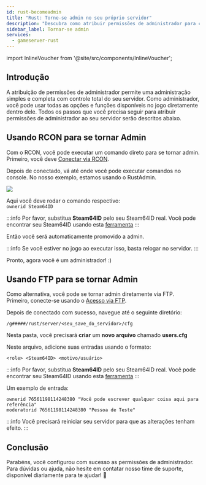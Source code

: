 ```yaml
---
id: rust-becomeadmin
title: "Rust: Torne-se admin no seu próprio servidor"
description: "Descubra como atribuir permissões de administrador para controle total do servidor e gerencie seu jogo de forma eficaz → Saiba mais agora"
sidebar_label: Tornar-se admin
services:
  - gameserver-rust
---
```


import InlineVoucher from '@site/src/components/InlineVoucher';

## Introdução
A atribuição de permissões de administrador permite uma administração simples e completa com controle total do seu servidor. Como administrador, você pode usar todas as opções e funções disponíveis no jogo diretamente dentro dele. Todos os passos que você precisa seguir para atribuir permissões de administrador ao seu servidor serão descritos abaixo.  
<InlineVoucher />

## Usando RCON para se tornar Admin

Com o RCON, você pode executar um comando direto para se tornar admin.  
Primeiro, você deve [Conectar via RCON](rust-connectrcon.md).

Depois de conectado, vá até onde você pode executar comandos no console. No nosso exemplo, estamos usando o RustAdmin.

![](https://screensaver01.zap-hosting.com/index.php/s/zpJH32AHCySP8qT/preview)

Aqui você deve rodar o comando respectivo:  
`ownerid Steam64ID`

:::info
Por favor, substitua **Steam64ID** pelo seu Steam64ID real. Você pode encontrar seu Steam64ID usando esta [ferramenta](https://steamid.io/)
:::

Então você será automaticamente promovido a admin.

:::info
Se você estiver no jogo ao executar isso, basta relogar no servidor.
:::

Pronto, agora você é um administrador! :)

## Usando FTP para se tornar Admin

Como alternativa, você pode se tornar admin diretamente via FTP.  
Primeiro, conecte-se usando o [Acesso via FTP](gameserver-ftpaccess.md).

Depois de conectado com sucesso, navegue até o seguinte diretório:

`/g#####/rust/server/<seu_save_do_servidor>/cfg`

Nesta pasta, você precisará **criar** um **novo arquivo** chamado **users.cfg**

Neste arquivo, adicione suas entradas usando o formato:

`<role> <Steam64ID> <motivo/usuário>`

:::info
Por favor, substitua **Steam64ID** pelo seu Steam64ID real. Você pode encontrar seu Steam64ID usando esta [ferramenta](https://steamid.io/)
:::

Um exemplo de entrada:

```
ownerid 76561198114248380 "Você pode escrever qualquer coisa aqui para referência"
moderatorid 76561198114248380 "Pessoa de Teste"
```
:::info
Você precisará reiniciar seu servidor para que as alterações tenham efeito.
:::

## Conclusão

Parabéns, você configurou com sucesso as permissões de administrador. Para dúvidas ou ajuda, não hesite em contatar nosso time de suporte, disponível diariamente para te ajudar! 🙂

<InlineVoucher />